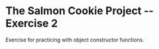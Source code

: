 # The Salmon Cookie Project -- Exercise 2

Exercise for practicing with object constructor functions.
